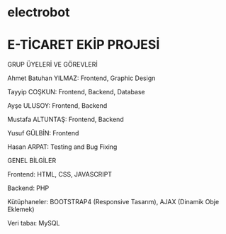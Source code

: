 # electrobot
# E-TİCARET EKİP PROJESİ
 
GRUP ÜYELERİ VE GÖREVLERİ

Ahmet Batuhan YILMAZ: Frontend, Graphic Design

Tayyip COŞKUN: Frontend, Backend, Database

Ayşe ULUSOY: Frontend, Backend

Mustafa ALTUNTAŞ: Frontend, Backend

Yusuf GÜLBİN: Frontend

Hasan ARPAT: Testing and Bug Fixing


GENEL BİLGİLER

Frontend: HTML, CSS, JAVASCRIPT

Backend: PHP

Kütüphaneler: BOOTSTRAP4 (Responsive Tasarım), AJAX (Dinamik Obje Eklemek)

Veri tabaı: MySQL
